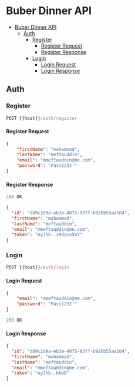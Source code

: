 
# Buber Dinner API

- [Buber Dinner API](#buber-dinner-api)
    - [Auth](#auth)
        - [Register](#register)
            - [Register Request](#register-request)
            - [Register Response](#register-response)
        - [Login](#login)
            - [Login Request](#login-request)
            - [Login Response](#login-response)

## Auth

### Register

```js
POST {{host}}/auth/register
```

#### Register Request

```json
{
    "firstName": "mohammad",
    "lastName": "meftauddin",
    "email": "mmeftauddin@me.com",
    "password": "Pass1232!"
}
```

#### Register Response

```js
200 OK
```

```json
{
  "id": "d89c2d9a-eb3e-4075-95ff-b920b55aa104",
  "firstName": "mohammad",
  "lastName": "meftauddin",
  "email": "mmeftauddin@me.com",
  "token": "eyJhb..z9dqcnXoY"
}
```

### Login

```js
POST {{host}}/auth/login
```

#### Login Request

```json
{
    "email": "mmeftauddin@me.com",
    "password": "Pass1232!"
}
```

```js
200 OK
```

#### Login Response

```json
{
  "id": "d89c2d9a-eb3e-4075-95ff-b920b55aa104",
  "firstName": "mohammad",
  "lastName": "meftauddin",
  "email": "mmeftauddin@me.com",
  "token": "eyJhb..hbbQ"
}
```
